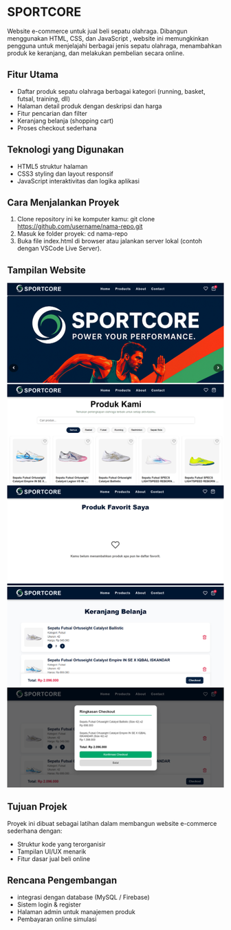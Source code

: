 # SPORTCORE
Website e-commerce untuk jual beli sepatu olahraga.
Dibangun menggunakan HTML, CSS, dan JavaScript , website ini memungkinkan pengguna untuk menjelajahi berbagai jenis sepatu olahraga, menambahkan produk ke keranjang, dan melakukan pembelian secara online.

## Fitur Utama
- Daftar produk sepatu olahraga berbagai kategori (running, basket, futsal, training, dll)
- Halaman detail produk dengan deskripsi dan harga
- Fitur pencarian dan filter
- Keranjang belanja (shopping cart)
- Proses checkout sederhana

## Teknologi yang Digunakan
- HTML5 struktur halaman
- CSS3 styling dan layout responsif
- JavaScript interaktivitas dan logika aplikasi

## Cara Menjalankan Proyek
1. Clone repository ini ke komputer kamu:
git clone https://github.com/username/nama-repo.git
2. Masuk ke folder proyek:
cd nama-repo
3. Buka file index.html di browser
atau jalankan server lokal (contoh dengan VSCode Live Server).

## Tampilan Website
![Tampilan Halaman Utama](img/Tampilan_Home.png)
![Tampilan Halaman Product](img/Tampilan_Produk.png)
![Tampilan Halaman Favorite](img/Tampilan_favorite.png)
![Tampilan Halaman Keranjang](img/Tapilan_keranjang.png)
![Tampilan Halaman Chechout](img/Tampilan_checkout.png)

## Tujuan Projek
Proyek ini dibuat sebagai latihan dalam membangun website e-commerce sederhana dengan:
- Struktur kode yang terorganisir
- Tampilan UI/UX menarik
- Fitur dasar jual beli online

## Rencana Pengembangan
- integrasi dengan database (MySQL / Firebase)
- Sistem login & register
- Halaman admin untuk manajemen produk
- Pembayaran online simulasi
